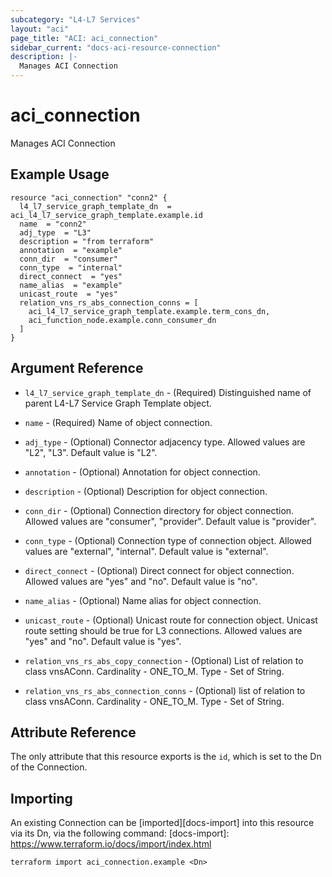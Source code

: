 ```yaml
---
subcategory: "L4-L7 Services"
layout: "aci"
page_title: "ACI: aci_connection"
sidebar_current: "docs-aci-resource-connection"
description: |-
  Manages ACI Connection
---
```


# aci_connection

Manages ACI Connection

## Example Usage

```hcl
resource "aci_connection" "conn2" {
  l4_l7_service_graph_template_dn  = aci_l4_l7_service_graph_template.example.id
  name  = "conn2"
  adj_type  = "L3"
  description = "from terraform"
  annotation  = "example"
  conn_dir  = "consumer"
  conn_type  = "internal"
  direct_connect  = "yes"
  name_alias  = "example"
  unicast_route  = "yes"
  relation_vns_rs_abs_connection_conns = [
    aci_l4_l7_service_graph_template.example.term_cons_dn,
    aci_function_node.example.conn_consumer_dn
  ]
}
```

## Argument Reference

- `l4_l7_service_graph_template_dn` - (Required) Distinguished name of parent L4-L7 Service Graph Template object.
- `name` - (Required) Name of object connection.
- `adj_type` - (Optional) Connector adjacency type. Allowed values are "L2", "L3". Default value is "L2".
- `annotation` - (Optional) Annotation for object connection.
- `description` - (Optional) Description for object connection.
- `conn_dir` - (Optional) Connection directory for object connection. Allowed values are "consumer", "provider". Default value is "provider".
- `conn_type` - (Optional) Connection type of connection object. Allowed values are "external", "internal". Default value is "external".
- `direct_connect` - (Optional) Direct connect for object connection. Allowed values are "yes" and "no". Default value is "no".
- `name_alias` - (Optional) Name alias for object connection.
- `unicast_route` - (Optional) Unicast route for connection object. Unicast route setting should be true for L3 connections. Allowed values are "yes" and "no". Default value is "yes".

- `relation_vns_rs_abs_copy_connection` - (Optional) List of relation to class vnsAConn. Cardinality - ONE_TO_M. Type - Set of String.
- `relation_vns_rs_abs_connection_conns` - (Optional) list of relation to class vnsAConn. Cardinality - ONE_TO_M. Type - Set of String.

## Attribute Reference

The only attribute that this resource exports is the `id`, which is set to the
Dn of the Connection.

## Importing

An existing Connection can be [imported][docs-import] into this resource via its Dn, via the following command:
[docs-import]: https://www.terraform.io/docs/import/index.html

```
terraform import aci_connection.example <Dn>
```
